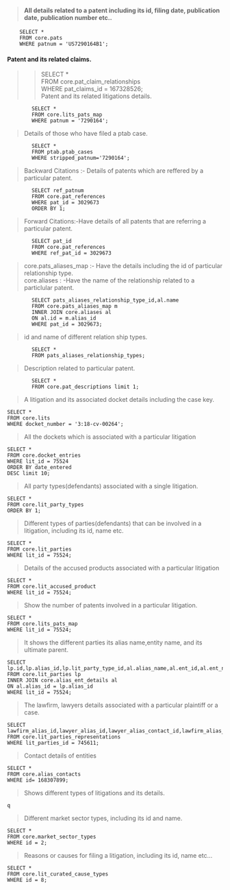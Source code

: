 > #### All details related to a patent including its id, filing date, publication date, publication number etc..
>> 
		SELECT *
		FROM core.pats
		WHERE patnum = 'US7290164B1';
#### Patent and its related claims.
>
>> SELECT *  
>> FROM core.pat_claim_relationships  
>> WHERE pat_claims_id = 167328526;  
> Patent and its related litigations details. 
```
		SELECT *
		FROM core.lits_pats_map
		WHERE patnum = '7290164';
```
> Details of those who have filed a ptab case.

```
		SELECT * 
		FROM ptab.ptab_cases
		WHERE stripped_patnum='7290164';
```
> Backward Citations :- Details of patents which are reffered by a particular patent.
```
		SELECT ref_patnum
		FROM core.pat_references
		WHERE pat_id = 3029673
		ORDER BY 1;
```

> Forward Citations:-Have details of all patents that are referring a particular patent.
```
		SELECT pat_id
		FROM core.pat_references
		WHERE ref_pat_id = 3029673
```
> core.pats_aliases_map :- Have the details including the id of particular relationship type.  
> core.aliases : -Have the name of the relationship related to a  particlular patent.
```
		SELECT pats_aliases_relationship_type_id,al.name
		FROM core.pats_aliases_map m
		INNER JOIN core.aliases al
		ON al.id = m.alias_id
		WHERE pat_id = 3029673;
```
> id and name of different relation ship types.
```
		SELECT *
		FROM pats_aliases_relationship_types;
```
> Description related to particular patent.
```
		SELECT *
		FROM core.pat_descriptions limit 1;
```
> A litigation and its associated docket details including the case key.
```
SELECT * 
FROM core.lits 
WHERE docket_number = '3:18-cv-00264';
```
> All the dockets which is associated with a particular litigation
```
SELECT * 
FROM core.docket_entries 
WHERE lit_id = 75524 
ORDER BY date_entered 
DESC limit 10;
```
> All party types(defendants) associated with a single litigation.
```
SELECT * 
FROM core.lit_party_types 
ORDER BY 1;
```
> Different types of parties(defendants) that can be involved in a litigation, including its id, name etc.
```
SELECT *
FROM core.lit_parties 
WHERE lit_id = 75524;
```
> Details of the accused products associated with a particular litigation
```
SELECT * 
FROM core.lit_accused_product 
WHERE lit_id = 75524;
```
> Show the number of patents involved in a particular litigation.
```
SELECT * 
FROM core.lits_pats_map 
WHERE lit_id = 75524;
```
> It shows the different parties its alias name,entity name, and its ultimate parent.
```
SELECT lp.id,lp.alias_id,lp.lit_party_type_id,al.alias_name,al.ent_id,al.ent_name,al.ultimate_parent_id,al.ultimate_parent_name 
FROM core.lit_parties lp 
INNER JOIN core.alias_ent_details al 
ON al.alias_id = lp.alias_id  
WHERE lit_id = 75524;
```
> The lawfirm, lawyers details associated with a particular plaintiff or a case.
```
SELECT lawfirm_alias_id,lawyer_alias_id,lawyer_alias_contact_id,lawfirm_alias_contact_id 
FROM core.lit_parties_representations 
WHERE lit_parties_id = 745611;
```
> Contact details of entities
```
SELECT * 
FROM core.alias_contacts 
WHERE id= 168307899;
```
> Shows different types of litigations and its details.
```
q
```
> Different market sector types, including its id and name.
```
SELECT * 
FROM core.market_sector_types 
WHERE id = 2;
```
> Reasons or causes for filing a litigation, including its id, name etc...
```
SELECT * 
FROM core.lit_curated_cause_types 
WHERE id = 8;
```

